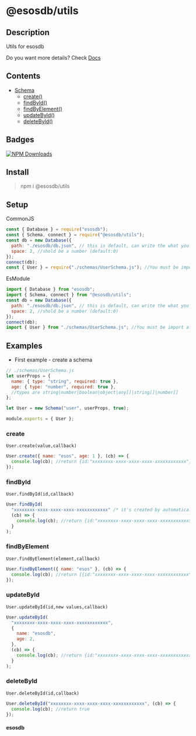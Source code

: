 # @esosdb/utils

## Description

Utils for esosdb

Do you want more details? Check [Docs](https://esosdb.mbps.tk/esosdb-utils)

## Contents

- [Schema](#examples)
  - [create()](#create)
  - [findById()](#findbyid)
  - [findByElement()](#findbyelement)
  - [updateById()](#updatebyid)
  - [deleteById()](#deletebyid)

## Badges

[![NPM Downloads](https://img.shields.io/npm/dt/@esosdb/utils.svg?style=flat-square)](https://www.npmjs.com/package/@esosdb/utils)

## Install

> npm i @esosdb/utils

## Setup

CommonJS

```js
const { Database } = require("esosdb");
const { Schema, connect } = require("@esosdb/utils");
const db = new Database({
  path: "./esosdb/db.json", // this is default, can write the what you want
  space: 2, //shold be a number (default:0)
});
connect(db);
const { User } = require("./schemas/UserSchema.js"); //You must be import after connect() function
```

EsModule

```js
import { Database } from "esosdb";
import { Schema, connect } from "@esosdb/utils";
const db = new Database({
  path: "./esosdb/db.json", // this is default, can write the what you want
  space: 2, //shold be a number (default:0)
});
connect(db);
import { User } from "./schemas/UserSchema.js"; //You must be import after connect() function
```

## Examples

- First example - create a schema

```js
// ./schemas/UserSchema.js
let userProps = {
  name: { type: "string", required: true },
  age: { type: "number", required: true },
  //types are string|number|boolean|object|any[]|string[]|number[]
};

let User = new Schema("user", userProps, true);

module.exports = { User };
```

### create

`User.create(value,callback)`

```js
User.create({ name: "esos", age: 1 }, (cb) => {
  console.log(cb); //return {id:"xxxxxxxx-xxxx-xxxx-xxxx-xxxxxxxxxxxx",name:"esos",age:1,updatedAt:1970-01-01T01:00:00.000Z,createdAt:1970-01-01T01:00:00.000Z}
});
```

### findById

`User.findById(id,callback)`

```js
User.findById(
  "xxxxxxxx-xxxx-xxxx-xxxx-xxxxxxxxxxxx" /* it's created by automatically, you can create as manually, just add to Schema*/,
  (cb) => {
    console.log(cb); //return {id:"xxxxxxxx-xxxx-xxxx-xxxx-xxxxxxxxxxxx",name:"esos",age:1,updatedAt:1970-01-01T01:00:00.000Z,createdAt:1970-01-01T01:00:00.000Z}
  }
);
```

### findByElement

`User.findByElement(element,callback)`

```js
User.findByElement({ name: "esos" }, (cb) => {
  console.log(cb); //return [{id:"xxxxxxxx-xxxx-xxxx-xxxx-xxxxxxxxxxxx",name:"esos",age:1,updatedAt:1970-01-01T01:00:00.000Z,createdAt:1970-01-01T01:00:00.000Z}]
});
```

### updateById

`User.updateById(id,new values,callback)`

```js
User.updateById(
  "xxxxxxxx-xxxx-xxxx-xxxx-xxxxxxxxxxxx",
  {
    name: "esosdb",
    age: 2,
  },
  (cb) => {
    console.log(cb); //return {id:"xxxxxxxx-xxxx-xxxx-xxxx-xxxxxxxxxxxx",name:"esosdb",age:2,updatedAt:1970-01-01T01:00:00.000Z,createdAt:1970-01-01T01:00:00.000Z}
  }
);
```

### deleteById

`User.deleteById(id,callback)`

```js
User.deleteById("xxxxxxxx-xxxx-xxxx-xxxx-xxxxxxxxxxxx", (cb) => {
  console.log(cb); //return true
});
```

#### esosdb
